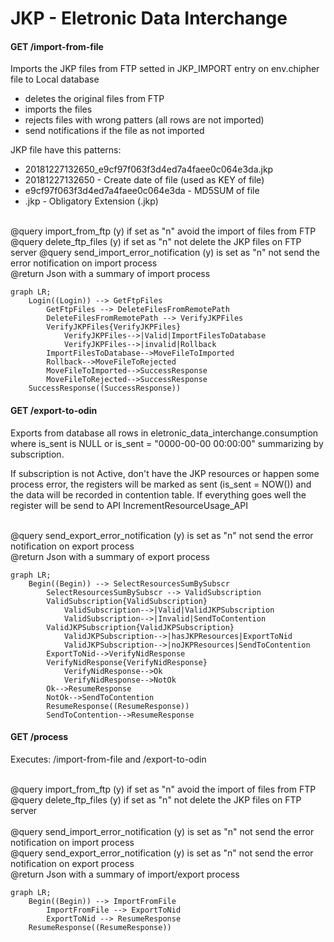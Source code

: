 # JKP - Eletronic Data Interchange


#### GET /import-from-file

Imports the JKP files from FTP setted in JKP_IMPORT entry on env.chipher file to Local database 

- deletes the original files from FTP
- imports the files
- rejects files with wrong patters (all rows are not imported)
- send notifications if the file as not imported

JKP file have this patterns: 

- 20181227132650_e9cf97f063f3d4ed7a4faee0c064e3da.jkp 
- 20181227132650  - Create date of file (used as KEY of file)
- e9cf97f063f3d4ed7a4faee0c064e3da - MD5SUM of file
- .jkp  - Obligatory Extension (.jkp)

<br />@query import_from_ftp (y) if set as "n" avoid the import of files from FTP 
<br />@query delete_ftp_files (y) if set as "n" not delete the JKP files on FTP server @query send_import_error_notification (y) is set as "n" not send the error notification on import process 
<br />@return  Json with a summary of import process

```mermaid
graph LR;
	Login((Login)) --> GetFtpFiles
		GetFtpFiles --> DeleteFilesFromRemotePath
		DeleteFilesFromRemotePath --> VerifyJKPFiles
		VerifyJKPFiles{VerifyJKPFiles}
			VerifyJKPFiles-->|Valid|ImportFilesToDatabase
			VerifyJKPFiles-->|invalid|Rollback
		ImportFilesToDatabase-->MoveFileToImported
		Rollback-->MoveFileToRejected
		MoveFileToImported-->SuccessResponse
		MoveFileToRejected-->SuccessResponse
	SuccessResponse((SuccessResponse))
```

#### GET /export-to-odin
Exports from database all rows in eletronic_data_interchange.consumption where is_sent is NULL or is_sent = "0000-00-00 00:00:00" summarizing by subscription.

If subscription is not Active, don't have the JKP resources or happen some process error, the registers will be marked as sent (is_sent = NOW()) and the data will be recorded in contention table. If everything goes well the register will be send to API IncrementResourceUsage_API

<br />@query send_export_error_notification (y) is set as "n" not send the error notification on export process
<br />@return Json with a summary of export process

```mermaid
graph LR;
	Begin((Begin)) --> SelectResourcesSumBySubscr
		SelectResourcesSumBySubscr --> ValidSubscription
		ValidSubscription{ValidSubscription}
			ValidSubscription-->|Valid|ValidJKPSubscription
			ValidSubscription-->|Invalid|SendToContention
		ValidJKPSubscription{ValidJKPSubscription}
			ValidJKPSubscription-->|hasJKPResources|ExportToNid
			ValidJKPSubscription-->|noJKPResources|SendToContention
		ExportToNid-->VerifyNidResponse
		VerifyNidResponse{VerifyNidResponse}
			VerifyNidResponse-->Ok
			VerifyNidResponse-->NotOk
		Ok-->ResumeResponse
		NotOk-->SendToContention
		ResumeResponse((ResumeResponse))
		SendToContention-->ResumeResponse
```	


#### GET /process

Executes: /import-from-file and /export-to-odin

<br />@query import_from_ftp (y) if set as "n" avoid the import of files from FTP 
<br />@query delete_ftp_files (y) if set as "n" not delete the JKP files on FTP server 				
<br />@query send_import_error_notification (y) is set as "n" not send the error notification on import process
<br />@query send_export_error_notification (y) is set as "n" not send the error notification on export process
<br />@return  Json with a summary of import/export process

```mermaid
graph LR;
	Begin((Begin)) --> ImportFromFile
		ImportFromFile --> ExportToNid
		ExportToNid --> ResumeResponse
	ResumeResponse((ResumeResponse))
```	

